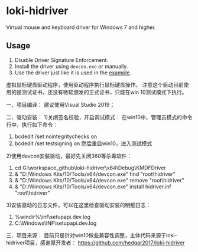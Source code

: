 # loki-hidriver
Virtual mouse and keyboard driver for Windows 7 and higher.

## Usage
1. Disable Driver Signature Enforcement.
2. Install the driver using `devcon.exe` or manually.
3. Use the driver just like it is used in the [example](https://github.com/hedgar2017/loki-example).



虚拟鼠标键盘驱动程序，使用驱动程序执行鼠标键盘操作。
注意这个驱动目前使用的是测试证书，还没有微软颁发的正式证书，只能在win 10测试模式下执行。

一、项目编译：
建议使用Visual Studio 2019；

二、驱动安装：
1)关闭签名校验，开启调试模式：
在win10中，管理员模式的命令行中，执行如下命令：
1. bcdedit /set nointegritychecks on
2. bcdedit /set testsigning on
然后重启win10，进入测试模式

2)使用devcon安装驱动，最好先关闭360等杀毒软件：

1. cd G:\workspace_github\loki-hidriver\x64\Debug\KMDFDriver
2. & "D:/Windows Kits/10/Tools/x64/devcon.exe" find "root\hidriver"
3. & "D:/Windows Kits/10/Tools/x64/devcon.exe" remove "root\hidriver"
4. & "D:/Windows Kits/10/Tools/x64/devcon.exe" install hidriver.inf "root\hidriver"

3)安装驱动的日志文件，可以在这里检查驱动安装的明细日志：
1. %windir%\inf\setupapi.dev.log
2. C:\Windows\INF\setupapi.dev.log

三、项目来源：
目前只是针对win10做些兼容性调整，主体代码来源于loki-hidriver项目，感谢原开发者：
https://github.com/hedgar2017/loki-hidriver
